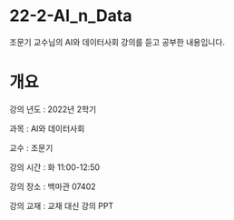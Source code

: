 # 22-2-AI_n_Data
조문기 교수님의 AI와 데이터사회 강의를 듣고 공부한 내용입니다. 

# 개요
강의 년도 : 2022년 2학기 

과목 : AI와 데이터사회

교수 : 조문기

강의 시간 : 화 11:00-12:50 

강의 장소 : 백마관 07402

강의 교재 : 교재 대신 강의 PPT
